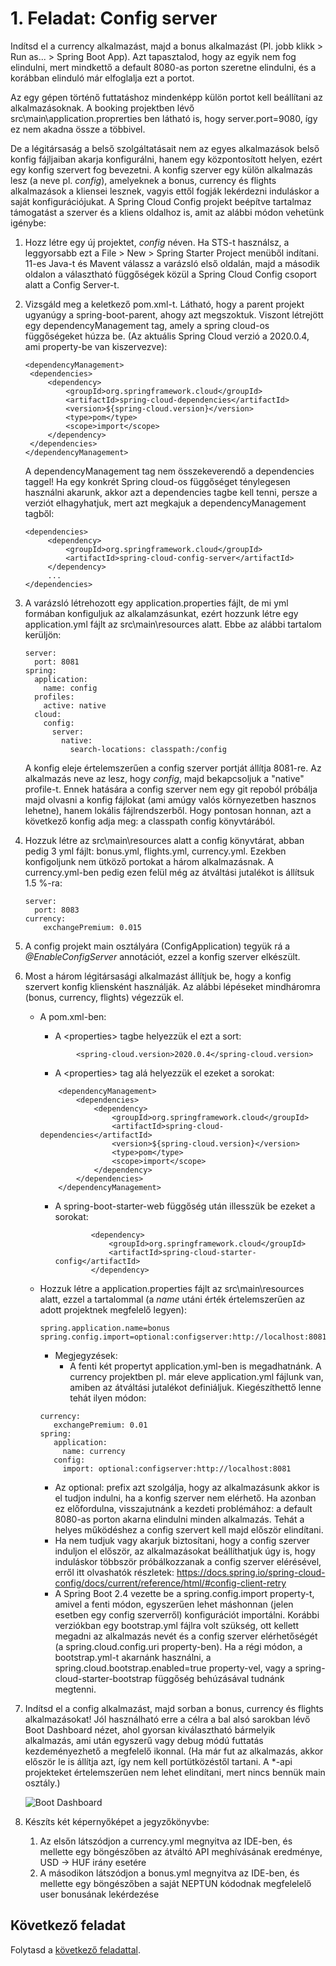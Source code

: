 # 1. Feladat: Config server

Indítsd el a currency alkalmazást, majd a bonus alkalmazást (Pl. jobb klikk > Run as... > Spring Boot App). Azt tapasztalod, hogy az egyik nem fog elindulni, mert mindkettő a default 8080-as porton szeretne elindulni, és a korábban elinduló már elfoglalja ezt a portot. 

Az egy gépen történő futtatáshoz mindenképp külön portot kell beállítani az alkalmazásoknak. A booking projektben lévő src\main\application.proprerties ben látható is, hogy server.port=9080, így ez nem akadna össze a többivel. 

De a légitársaság a belső szolgáltatásait nem az egyes alkalmazások belső konfig fájljaiban akarja konfigurálni, hanem egy központosított helyen, ezért egy konfig szervert fog bevezetni. A konfig szerver egy külön alkalmazás lesz (a neve pl. *config*), amelyeknek a bonus, currency és flights alkalmazások a kliensei lesznek, vagyis ettől fogják lekérdezni induláskor a saját konfigurációjukat. A Spring Cloud Config projekt beépítve tartalmaz támogatást a szerver és a kliens oldalhoz is, amit az alábbi módon vehetünk igénybe:

1. Hozz létre egy új projektet, *config* néven. Ha STS-t használsz, a leggyorsabb ezt a File > New > Spring Starter Project menüből indítani. 11-es Java-t és Mavent válassz a varázsló első oldalán, majd a második oldalon a választható függőségek közül a Spring Cloud Config csoport alatt a Config Server-t.

2. Vizsgáld meg a keletkező pom.xml-t. Látható, hogy a parent projekt ugyanúgy a spring-boot-parent, ahogy azt megszoktuk. Viszont létrejött egy dependencyManagement tag, amely a spring cloud-os függőségeket húzza be. (Az aktuális Spring Cloud verzió a 2020.0.4, ami property-be van kiszervezve):

   ```
   <dependencyManagement>
   	<dependencies>
   		<dependency>
   			<groupId>org.springframework.cloud</groupId>
   			<artifactId>spring-cloud-dependencies</artifactId>
   			<version>${spring-cloud.version}</version>
   			<type>pom</type>
   			<scope>import</scope>
   		</dependency>
   	</dependencies>
   </dependencyManagement>
   ```
   A dependencyManagement tag nem összekeverendő a dependencies taggel! Ha egy konkrét Spring cloud-os függőséget ténylegesen használni akarunk, akkor azt a dependencies tagbe kell tenni, persze a verziót elhagyhatjuk, mert azt megkajuk a dependencyManagement tagből:

   ```
   <dependencies>
   		<dependency>
   			<groupId>org.springframework.cloud</groupId>
   			<artifactId>spring-cloud-config-server</artifactId>
   		</dependency>
   		...
   </dependencies>
   ```

   

3. A varázsló létrehozott egy application.properties fájlt, de mi yml formában konfiguljuk az alkalamzásunkat, ezért hozzunk létre egy application.yml fájlt az src\main\resources alatt. Ebbe az alábbi tartalom kerüljön:

   ```
   server:
     port: 8081
   spring:
     application: 
       name: config
     profiles:
       active: native  
     cloud:
       config:
         server:
           native:
             search-locations: classpath:/config
   ```

   A konfig eleje értelemszerűen a config szerver portját állítja 8081-re. Az alkalmazás neve az lesz, hogy *config*, majd bekapcsoljuk a "native" profile-t. Ennek hatására a config szerver nem egy git repoból próbálja majd olvasni a konfig fájlokat (ami amúgy valós környezetben hasznos lehetne), hanem lokális fájlrendszerből. Hogy pontosan honnan, azt a következő konfig adja meg: a classpath config könyvtárából.

4. Hozzuk létre az src\main\resources alatt a config könyvtárat, abban pedig 3 yml fájlt: bonus.yml, flights.yml, currency.yml. Ezekben konfigoljunk nem ütköző portokat a három alkalmazásnak. A currency.yml-ben pedig ezen felül még az átváltási jutalékot is állítsuk 1.5 %-ra:

   ```
   server:
     port: 8083
   currency:
       exchangePremium: 0.015
   ```

5. A config projekt main osztályára (ConfigApplication) tegyük rá a *@EnableConfigServer* annotációt, ezzel a konfig szerver elkészült.

6. Most a három légitársasági alkalmazást állítjuk be, hogy a konfig szervert konfig kliensként használják. Az alábbi lépéseket mindháromra (bonus, currency, flights) végezzük el. 

   - A pom.xml-ben:

     - A &lt;properties&gt; tagbe helyezzük el ezt a sort:

     ```
             <spring-cloud.version>2020.0.4</spring-cloud.version>
     ```

     - A &lt;properties&gt; tag alá helyezzük el ezeket a sorokat:

     ```
         <dependencyManagement>
             <dependencies>
                 <dependency>
                     <groupId>org.springframework.cloud</groupId>
                     <artifactId>spring-cloud-dependencies</artifactId>
                     <version>${spring-cloud.version}</version>
                     <type>pom</type>
                     <scope>import</scope>
                 </dependency>
             </dependencies>
         </dependencyManagement>
     ```

     - A spring-boot-starter-web függőség után illesszük be ezeket a sorokat:

       ```
               <dependency>
                   <groupId>org.springframework.cloud</groupId>
                   <artifactId>spring-cloud-starter-config</artifactId>
               </dependency>
       ```

   - Hozzuk létre a application.properties fájlt az src\main\resources alatt, ezzel a tartalommal (a *name* utáni érték értelemszerűen az adott projektnek megfelelő legyen):

     ```
     spring.application.name=bonus
     spring.config.import=optional:configserver:http://localhost:8081
     ```
     
     - Megjegyzések: 
       - A fenti két propertyt application.yml-ben is megadhatnánk. A currency projektben pl. már eleve application.yml fájlunk van, amiben az átváltási jutalékot definiáljuk. Kiegészíthettő lenne tehát ilyen módon:
     ```        
     currency:
        exchangePremium: 0.01
     spring:
        application:
          name: currency
        config:
          import: optional:configserver:http://localhost:8081
     ```
       - Az optional: prefix azt szolgálja, hogy az alkalmazásunk akkor is el tudjon indulni, ha a konfig szerver nem elérhető. Ha azonban ez előfordulna, visszajutnánk a kezdeti problémához: a default 8080-as porton akarna elindulni minden alkalmazás. Tehát a helyes működéshez a config szervert kell majd először elindítani.
       - Ha nem tudjuk vagy akarjuk biztosítani, hogy a config szerver induljon el először, az alkalmazásokat beállíthatjuk úgy is, hogy induláskor többször próbálkozzanak a config szerver elérésével, erről itt olvashatók részletek: https://docs.spring.io/spring-cloud-config/docs/current/reference/html/#config-client-retry
       - A Spring Boot 2.4 vezette be a spring.config.import property-t, amivel a fenti módon, egyszerűen lehet máshonnan (jelen esetben egy config szerverről) konfigurációt importálni. Korábbi verziókban egy bootstrap.yml fájlra volt szükség, ott kellett megadni az alkalmazás nevét és a config szerver elérhetőségét (a spring.cloud.config.uri property-ben). Ha a régi módon, a bootstrap.yml-t akarnánk használni, a spring.cloud.bootstrap.enabled=true property-vel, vagy a spring-cloud-starter-bootstrap függőség behúzásával tudnánk megtenni.

7. Indítsd el a config alkalmazást, majd sorban a bonus, currency és flights alkalmazásokat! Jól használható erre a célra a bal alsó sarokban lévő Boot Dashboard nézet, ahol gyorsan kiválasztható bármelyik alkalmazás, ami után egyszerű vagy debug módú futtatás kezdeményezhető a megfelelő ikonnal. (Ha már fut az alkalmazás, akkor először le is állítja azt, így nem kell portütközéstől tartani. A *-api projekteket értelemszerűen nem lehet elindítani, mert nincs bennük main osztály.)

   ![Boot Dashboard](images/boot-dashboard.png)

8. Készíts két képernyőképet a jegyzőkönyvbe:

   1. Az elsőn látszódjon a currency.yml megnyitva az IDE-ben, és mellette egy böngészőben az átváltó API meghívásának eredménye, USD -> HUF irány esetére
   2. A másodikon látszódjon a bonus.yml megnyitva az IDE-ben, és mellette egy böngészőben a saját NEPTUN kódodnak megfelelelő user bonusának lekérdezése

   

## Következő feladat

Folytasd a [következő feladattal](Feladat-2.md).
